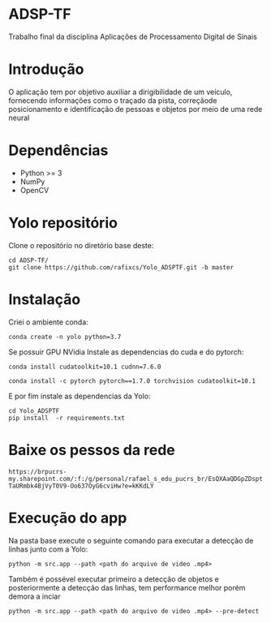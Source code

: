 # ADSP-TF
Trabalho final da disciplina Aplicações de Processamento Digital de Sinais

# Introdução
O aplicação tem por objetivo auxiliar a dirigibilidade de um veículo, fornecendo informações como o traçado da pista, correçãode posicionamento e identificação de pessoas e objetos por meio de uma rede neural

# Dependências
* Python >= 3
* NumPy
* OpenCV 

# Yolo repositório
Clone o repositório no diretório base deste:

```
cd ADSP-TF/
git clone https://github.com/rafixcs/Yolo_ADSPTF.git -b master
```

# Instalação
Criei o ambiente conda:

``` 
conda create -n yolo python=3.7 
```

Se possuir GPU NVidia Instale as dependencias do cuda e do pytorch:

``` 
conda install cudatoolkit=10.1 cudnn=7.6.0

conda install -c pytorch pytorch==1.7.0 torchvision cudatoolkit=10.1 
```

E por fim instale as dependencias da Yolo:

```
cd Yolo_ADSPTF
pip install  -r requirements.txt
```

# Baixe os pessos da rede

`https://brpucrs-my.sharepoint.com/:f:/g/personal/rafael_s_edu_pucrs_br/EsQXAaQDGpZDsptTaURmbk4BjVyT0V9-Oo637OyG6cviHw?e=kKKdLY`

# Execução do app

Na pasta base execute o seguinte comando para executar a detecção de linhas junto com a Yolo:

``` python -m src.app --path <path do arquivo de video .mp4> ```

Também é possével executar primeiro a detecção de objetos e posteriormente a detecção das linhas, tem performance melhor porém demora a inciar

``` python -m src.app --path <path do arquivo de video .mp4> --pre-detect ```



